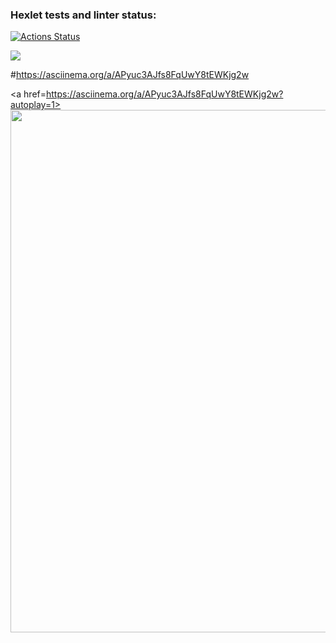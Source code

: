 ### Hexlet tests and linter status:
[![Actions Status](https://github.com/1Katerina1/python-project-49/workflows/hexlet-check/badge.svg)](https://github.com/1Katerina1/python-project-49/actions)

<a href="https://codeclimate.com/github/1Katerina1/python-project-49/maintainability"><img src="https://api.codeclimate.com/v1/badges/cbeb36e2fc3c5748d0c9/maintainability" /></a>

#https://asciinema.org/a/APyuc3AJfs8FqUwY8tEWKjg2w

<a href=https://asciinema.org/a/APyuc3AJfs8FqUwY8tEWKjg2w?autoplay=1><img src=https://asciinema.org/a/APyuc3AJfs8FqUwY8tEWKjg2w width="836"/></a>